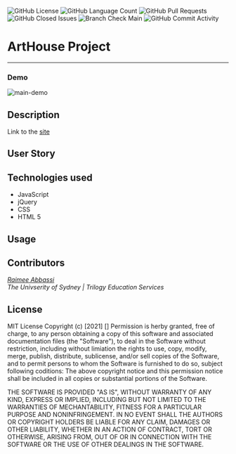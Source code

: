 <img alt="GitHub License" src="https://img.shields.io/apm/l/vim-mode">  <img alt="GitHub Language Count" src="https://img.shields.io/github/languages/count/Raimeeab/<reponame>">  <img alt="GitHub Pull Requests" src="https://img.shields.io/github/pulls/detail/state/Raimeeab/<reponame>">  <img alt="GitHub Closed Issues" src="https://img.shields.io/github/issues-closed-raw/Raimeeab/<reponame>">  <img alt="Branch Check Main" src="https://img.shields.io/github/checks-status/RaimeeAb/<reponame>/main">  <img alt="GitHub Commit Activity" src="https://img.shields.io/github/commit-activity/w/Raimeeab/<reponame>">


# ArtHouse Project
---

### Demo
![main-demo]()

## Description

Link to the [site]()

## User Story 


## Technologies used 

- JavaScript
- jQuery 
- CSS
- HTML 5


## Usage 



## Contributors

*[Raimee Abbassi](https://github.com/Raimeeab)* <br>
*The Univserity of Sydney | Trilogy Education Services* <br>

## License 

MIT License
Copyright (c) [2021] [<reponame>]
Permission is herby granted, free of charge, to any person obtaining a copy of this software and associated documentation files (the "Software"), to deal in the Software without restriction, including without limiation the rights to use, copy, modify, merge, publish, distribute, sublicense, and/or sell copies of the Software, and to permit persons to whom the Software is furnished to do so, subject following coditions: 
The above copyright notice and this permission notice shall be included in all copies or substantial portions of the Software. 

THE SOFTWARE IS PROVIDED "AS IS", WITHOUT WARRANTY OF ANY KIND, EXPRESS OR IMPLIED, INCLUDING BUT NOT LIMITED TO THE WARRANTIES OF MECHANTABILITY, FITNESS FOR A PARTICULAR PURPOSE AND NONINFRINGEMENT. IN NO EVENT SHALL THE AUTHORS OR COPYRIGHT HOLDERS BE LIABLE FOR ANY CLAIM, DAMAGES OR OTHER LIABILITY, WHETHER IN AN ACTION OF CONTRACT, TORT OR OTHERWISE, ARISING FROM, OUT OF OR IN CONNECTION WITH THE SOFTWARE OR THE USE OF OTHER DEALINGS IN THE SOFTWARE.  
